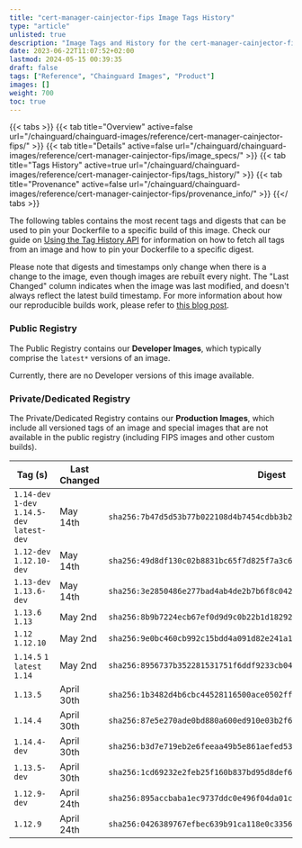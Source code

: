 ```yaml
---
title: "cert-manager-cainjector-fips Image Tags History"
type: "article"
unlisted: true
description: "Image Tags and History for the cert-manager-cainjector-fips Chainguard Image"
date: 2023-06-22T11:07:52+02:00
lastmod: 2024-05-15 00:39:35
draft: false
tags: ["Reference", "Chainguard Images", "Product"]
images: []
weight: 700
toc: true
---
```


{{< tabs >}}
{{< tab title="Overview" active=false url="/chainguard/chainguard-images/reference/cert-manager-cainjector-fips/" >}}
{{< tab title="Details" active=false url="/chainguard/chainguard-images/reference/cert-manager-cainjector-fips/image_specs/" >}}
{{< tab title="Tags History" active=true url="/chainguard/chainguard-images/reference/cert-manager-cainjector-fips/tags_history/" >}}
{{< tab title="Provenance" active=false url="/chainguard/chainguard-images/reference/cert-manager-cainjector-fips/provenance_info/" >}}
{{</ tabs >}}

The following tables contains the most recent tags and digests that can be used to pin your Dockerfile to a specific build of this image. Check our guide on [Using the Tag History API](/chainguard/chainguard-images/using-the-tag-history-api/) for information on how to fetch all tags from an image and how to pin your Dockerfile to a specific digest.

Please note that digests and timestamps only change when there is a change to the image, even though images are rebuilt every night. The "Last Changed" column indicates when the image was last modified, and doesn't always reflect the latest build timestamp. For more information about how our reproducible builds work, please refer to [this blog post](https://www.chainguard.dev/unchained/reproducing-chainguards-reproducible-image-builds).

### Public Registry
The Public Registry contains our **Developer Images**, which typically comprise the `latest*` versions of an image.

Currently, there are no Developer versions of this image available.

### Private/Dedicated Registry
The Private/Dedicated Registry contains our **Production Images**, which include all versioned tags of an image and special images that are not available in the public registry (including FIPS images and other custom builds).

| Tag (s)                                       | Last Changed | Digest                                                                    |
|-----------------------------------------------|--------------|---------------------------------------------------------------------------|
|  `1.14-dev` `1-dev` `1.14.5-dev` `latest-dev` | May 14th     | `sha256:7b47d5d53b77b022108d4b7454cdbb3b2dcda432139c6c37cc54d4eaecd59203` |
|  `1.12-dev` `1.12.10-dev`                     | May 14th     | `sha256:49d8df130c02b8831bc65f7d825f7a3c688626eaff8807e6444b38fdd9159d75` |
|  `1.13-dev` `1.13.6-dev`                      | May 14th     | `sha256:3e2850486e277bad4ab4de2b7b6f8c042749dd4dac23ab9d39b2a54c6f0eb09c` |
|  `1.13.6` `1.13`                              | May 2nd      | `sha256:8b9b7224ecb67ef0d9d9c0b22b1d182929aed9d815c15907b89f09973aa24996` |
|  `1.12` `1.12.10`                             | May 2nd      | `sha256:9e0bc460cb992c15bdd4a091d82e241a1390154ec7713d0256052c26930ae518` |
|  `1.14.5` `1` `latest` `1.14`                 | May 2nd      | `sha256:8956737b352281531751f6ddf9233cb049b63b883575024db1731ac27c31893f` |
|  `1.13.5`                                     | April 30th   | `sha256:1b3482d4b6cbc44528116500ace0502ff55b0674d4a4ce5d59bbdb235fee2bcb` |
|  `1.14.4`                                     | April 30th   | `sha256:87e5e270ade0bd880a600ed910e03b2f6003b1d7533a9112e21c1b8afdec610e` |
|  `1.14.4-dev`                                 | April 30th   | `sha256:b3d7e719eb2e6feeaa49b5e861aefed5381e6233f6eba31bc2904efd98a2c251` |
|  `1.13.5-dev`                                 | April 30th   | `sha256:1cd69232e2feb25f160b837bd95d8def6e22b3c9e0a77138829bd2bef4703f31` |
|  `1.12.9-dev`                                 | April 24th   | `sha256:895accbaba1ec9737ddc0e496f04da01cb4dd6af63e4d32cb40b3595f196db74` |
|  `1.12.9`                                     | April 24th   | `sha256:0426389767efbec639b91ca118e0c3356f5410b8dc69ea4037914e3126ea1d99` |

